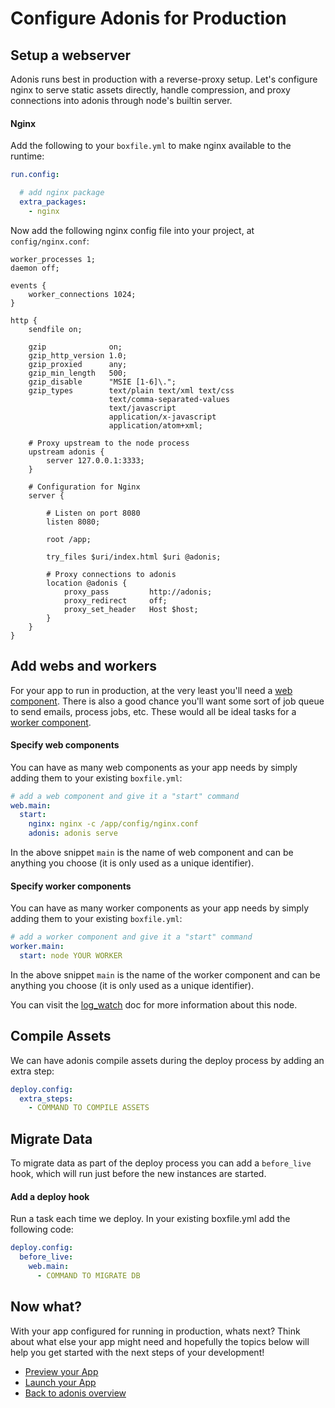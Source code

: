 # Configure Adonis for Production

## Setup a webserver
Adonis runs best in production with a reverse-proxy setup. Let's configure nginx to serve static assets directly, handle compression, and proxy connections into adonis through node's builtin server.

#### Nginx
Add the following to your `boxfile.yml` to make nginx available to the runtime:

```yaml
run.config:

  # add nginx package
  extra_packages:
    - nginx
```

Now add the following nginx config file into your project, at `config/nginx.conf`:

<div class="meta" data-class="configFile" data-run="config/nginx.conf"></div>

```nginx
worker_processes 1;
daemon off;

events {
    worker_connections 1024;
}

http {
    sendfile on;

    gzip              on;
    gzip_http_version 1.0;
    gzip_proxied      any;
    gzip_min_length   500;
    gzip_disable      "MSIE [1-6]\.";
    gzip_types        text/plain text/xml text/css
                      text/comma-separated-values
                      text/javascript
                      application/x-javascript
                      application/atom+xml;

    # Proxy upstream to the node process
    upstream adonis {
        server 127.0.0.1:3333;
    }

    # Configuration for Nginx
    server {

        # Listen on port 8080
        listen 8080;

        root /app;

        try_files $uri/index.html $uri @adonis;

        # Proxy connections to adonis
        location @adonis {
            proxy_pass         http://adonis;
            proxy_redirect     off;
            proxy_set_header   Host $host;
        }
    }
}
```

## Add webs and workers
For your app to run in production, at the very least you'll need a [web component](https://docs.nanobox.io/boxfile/web/). There is also a good chance you'll want some sort of job queue to send emails, process jobs, etc. These would all be ideal tasks for a [worker component](https://docs.nanobox.io/boxfile/worker/).

#### Specify web components
You can have as many web components as your app needs by simply adding them to your existing `boxfile.yml`:

```yaml
# add a web component and give it a "start" command
web.main:
  start:
    nginx: nginx -c /app/config/nginx.conf
    adonis: adonis serve
```

In the above snippet `main` is the name of web component and can be anything you choose (it is only used as a unique identifier).

#### Specify worker components
You can have as many worker components as your app needs by simply adding them to your existing `boxfile.yml`:

```yaml
# add a worker component and give it a "start" command
worker.main:
  start: node YOUR WORKER
```

In the above snippet `main` is the name of the worker component and can be anything you choose (it is only used as a unique identifier).

You can visit the [log_watch](https://docs.nanobox.io/boxfile/web/#custom-logs) doc for more information about this node.

## Compile Assets
We can have adonis compile assets during the deploy process by adding an extra step:

```yaml
deploy.config:
  extra_steps:
    - COMMAND TO COMPILE ASSETS
```

## Migrate Data
To migrate data as part of the deploy process you can add a `before_live` hook, which will run just before the new instances are started.

#### Add a deploy hook
Run a task each time we deploy. In your existing boxfile.yml add the following code:

```yaml
deploy.config:
  before_live:
    web.main:
      - COMMAND TO MIGRATE DB
```

## Now what?
With your app configured for running in production, whats next? Think about what else your app might need and hopefully the topics below will help you get started with the next steps of your development!

* [Preview your App](/nodejs/adonis/preview-your-app)
* [Launch your App](/nodejs/adonis/launch-your-app)
* [Back to adonis overview](/nodejs/adonis)
